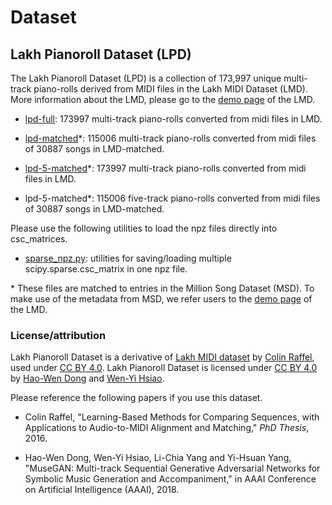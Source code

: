 # Dataset

## Lakh Pianoroll Dataset (LPD)

The Lakh Pianoroll Dataset (LPD) is a collection of 173,997 unique multi-track piano-rolls derived from MIDI files in the Lakh MIDI Dataset (LMD). More information about the LMD, please go to the [demo page](http://colinraffel.com/projects/lmd/) of the LMD.

- [lpd-full](https://drive.google.com/file/d/0Bx-qnQlE_EmseEtIWGR6WHVoQmM/view?usp=drivesdk): 173997 multi-track piano-rolls converted from midi files in LMD.

- [lpd-matched](https://drive.google.com/file/d/0Bx-qnQlE_EmsWG1LbVY0MHY5ems/view?usp=drivesdk)\*: 115006 multi-track piano-rolls converted from midi files of 30887 songs in LMD-matched.

- [lpd-5-matched](https://drive.google.com/file/d/11c7XH3OJDQNr6Ybxc7KGvl559DluqRFk/view?usp=drivesdk)\*: 173997 multi-track piano-rolls converted from midi files in LMD. 

- lpd-5-matched\*: 115006 five-track piano-rolls converted from midi files of 30887 songs in LMD-matched. 

Please use the following utilities to load the npz files directly into csc_matrices.

- [sparse_npz.py](https://drive.google.com/open?id=0Bx-qnQlE_EmsMFRISEd2MFJsS3c): utilities for saving/loading multiple scipy.sparse.csc_matrix in one npz file.

\* These files are matched to entries in the Million Song Dataset (MSD). To make use of the metadata from MSD, we refer users to the [demo page](http://colinraffel.com/projects/lmd/) of the LMD.

### License/attribution

Lakh Pianoroll Dataset is a derivative of [Lakh MIDI dataset](http://colinraffel.com/projects/lmd/) by [Colin Raffel](http://colinraffel.com), used under [CC BY 4.0](https://creativecommons.org/licenses/by/4.0/). Lakh Pianoroll Dataset is licensed under [CC BY 4.0](https://creativecommons.org/licenses/by/4.0/) by [Hao-Wen Dong](https://salu133445.github.io/) and [Wen-Yi Hsiao](https://github.com/wayne391).

Please reference the following papers if you use this dataset.

- Colin Raffel, "Learning-Based Methods for Comparing Sequences, with Applications to Audio-to-MIDI Alignment and Matching," *PhD Thesis*, 2016.

- Hao-Wen Dong, Wen-Yi Hsiao, Li-Chia Yang and Yi-Hsuan Yang, "MuseGAN: Multi-track Sequential Generative Adversarial Networks for Symbolic Music Generation and Accompaniment," in AAAI Conference on Artificial Intelligence (AAAI), 2018.
